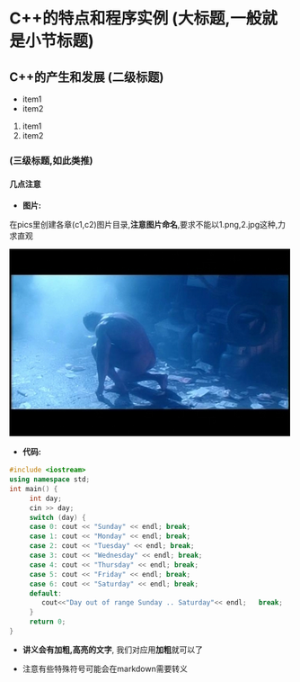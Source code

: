 # C++的特点和程序实例 (大标题,一般就是小节标题)

## C++的产生和发展 (二级标题)

- item1
- item2


1. item1
2. item2

### (三级标题,如此类推)

#### 几点注意
- **图片:**

在pics里创建各章(c1,c2)图片目录,**注意图片命名**,要求不能以1.png,2.jpg这种,力求直观

![这是一个图片](../pics/test/terminator.jpg)
- **代码:**
```cpp
#include <iostream>
using namespace std;
int main() {
     int day;
     cin >> day;
     switch (day) {
     case 0: cout << "Sunday" << endl; break;
     case 1: cout << "Monday" << endl; break;
     case 2: cout << "Tuesday" << endl; break;
     case 3: cout << "Wednesday" << endl; break;
     case 4: cout << "Thursday" << endl; break;
     case 5: cout << "Friday" << endl; break;
     case 6: cout << "Saturday" << endl; break;
     default:
        cout<<"Day out of range Sunday .. Saturday"<< endl;   break;
     }
     return 0;
}
```
- **讲义会有加粗,高亮的文字**, 我们对应用**加粗**就可以了

- 注意有些特殊符号可能会在markdown需要转义
